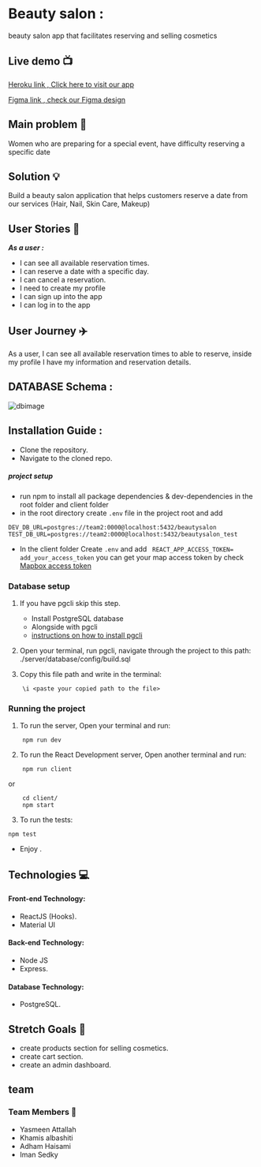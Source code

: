 # Beauty salon  : 
beauty salon app that facilitates reserving and selling cosmetics


## Live demo :tv: 
[Heroku link , Click here to visit our app](https://beauty-salon-yaki.herokuapp.com/)

[Figma link , check our Figma design](https://www.figma.com/file/4hmZafPVzB3SucO8FeGYaO/Beauty_Salon)



## Main problem :new_moon_with_face: 

Women who are preparing for a special event, have difficulty reserving a specific date


## Solution :bulb:
Build a beauty salon application that helps customers reserve a date from our services (Hair, Nail, Skin Care, Makeup)

## User Stories :open_book:
***As a user :***
- I can see all available reservation times.
- I can reserve a date with a specific day.
- I can cancel a reservation.
- I need to create my profile
- I can sign up into the app
- I can log in to the app


## User Journey :airplane:

As a user, I can see all available  reservation times to able to reserve, inside my profile I have my information and reservation details.


## DATABASE Schema :
![dbimage](https://cdn.discordapp.com/attachments/822914974731993098/824323597014925352/unknown.png)

## Installation Guide :
-   Clone the repository.
-   Navigate to the cloned repo.
##### project setup
-  run npm to install all package dependencies & dev-dependencies in the root folder and client folder
 -  in the root directory create `.env` file in the project root and add 
 
 ```
 DEV_DB_URL=postgres://team2:0000@localhost:5432/beautysalon
TEST_DB_URL=postgres://team2:0000@localhost:5432/beautysalon_test
```
 

- In the client folder Create `.env` and add ` REACT_APP_ACCESS_TOKEN= add_your_access_token` you can get your map access token by check [Mapbox access token](https://docs.mapbox.com/help/getting-started/access-tokens/)



### Database setup 
1. If you have pgcli skip this step.

   - Install PostgreSQL database
   - Alongside with pgcli
   - [instructions on how to install pgcli](https://www.pgcli.com/install)

2. Open your terminal, run pgcli, navigate through the project to this path: ./server/database/config/build.sql

3. Copy this file path and write in the terminal:

```
    \i <paste your copied path to the file>
```

### Running the project 
1. To run the server, Open your terminal and run:

```
    npm run dev
```


2. To run the React Development server, Open another terminal and run:

```
    npm run client
```

or 

```
    cd client/
    npm start
```
 


3. To run the tests:

```
npm test
```
 

-   Enjoy .



## Technologies :computer:

#### Front-end Technology:

- ReactJS (Hooks).
- Material UI

#### Back-end Technology:

- Node JS
- Express.

#### Database Technology:
 - PostgreSQL.

## Stretch Goals :goal_net:
* create products section for selling cosmetics.
* create cart section.
* create an admin dashboard.


## team

### Team Members :bat:
* Yasmeen Attallah 
* Khamis albashiti
* Adham Haisami
* Iman Sedky

